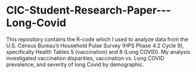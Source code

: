 # CIC-Student-Research-Paper---Long-Covid
This repository contains the R-code which I used to analyze data from the U.S. Census Bureau’s Household Pulse Survey (HPS Phase 4.2 Cycle 9), specifically Health Tables 5 (vaccination) and 8 (Long COVID).  My analysis investigated vaccination disparities, vaccination vs. Long COVID prevalence, and severity of long Covid by demographic.

